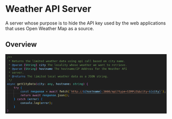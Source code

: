 # Weather API Server
A server whose purpose is to hide the API key used by the web applications that uses Open Weather Map as a source.

## Overview
![example!](images/free-api-request-example.png)